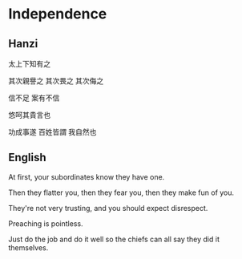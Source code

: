 # Independence

## Hanzi

太上下知有之

其次親譽之
其次畏之
其次侮之

信不足
案有不信

悠呵其貴言也

功成事遂
百姓皆謂
我自然也

## English

At first, your subordinates know they have one.

Then they flatter you,
then they fear you,
then they make fun of you.

They're not very trusting,
and you should expect disrespect.

Preaching is pointless.

Just do the job and do it well
so the chiefs can all say
they did it themselves.
